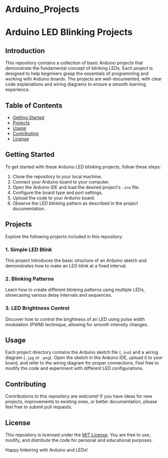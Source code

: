 # Arduino_Projects
# Arduino LED Blinking Projects

## Introduction
This repository contains a collection of basic Arduino projects that demonstrate the fundamental concept of blinking LEDs. Each project is designed to help beginners grasp the essentials of programming and working with Arduino boards. The projects are well-documented, with clear code explanations and wiring diagrams to ensure a smooth learning experience.

## Table of Contents
- [Getting Started](#getting-started)
- [Projects](#projects)
- [Usage](#usage)
- [Contributing](#contributing)
- [License](#license)

## Getting Started
To get started with these Arduino LED blinking projects, follow these steps:

1. Clone the repository to your local machine.
2. Connect your Arduino board to your computer.
3. Open the Arduino IDE and load the desired project's `.ino` file.
4. Configure the board type and port settings.
5. Upload the code to your Arduino board.
6. Observe the LED blinking pattern as described in the project documentation.

## Projects
Explore the following projects included in this repository:

### 1. Simple LED Blink
This project introduces the basic structure of an Arduino sketch and demonstrates how to make an LED blink at a fixed interval.

### 2. Blinking Patterns
Learn how to create different blinking patterns using multiple LEDs, showcasing various delay intervals and sequences.

### 3. LED Brightness Control
Discover how to control the brightness of an LED using pulse width modulation (PWM) technique, allowing for smooth intensity changes.

## Usage
Each project directory contains the Arduino sketch file (`.ino`) and a wiring diagram (`.jpg` or `.png`). Open the sketch in the Arduino IDE, upload it to your board, and refer to the wiring diagram for proper connections. Feel free to modify the code and experiment with different LED configurations.

## Contributing
Contributions to this repository are welcome! If you have ideas for new projects, improvements to existing ones, or better documentation, please feel free to submit pull requests.

## License
This repository is licensed under the [MIT License](LICENSE). You are free to use, modify, and distribute the code for personal and educational purposes.

Happy tinkering with Arduino and LEDs!
